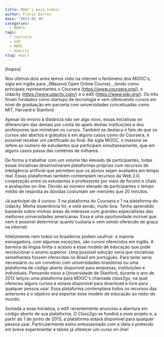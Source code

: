 ```yaml
---
title: MOOC's para todos!
author: Flavio Barros
date: '2013-05-30'
categories:
  - MOOCS
tags:
  - Coursera
  - edX
  - MOOC
  - Udacity
slug: moocs
---
```


[hupso]

Nos últimos dois anos temos visto na internet o fenômeno dos MOOC's, sigla em inglês para _(Massive Open Online Course), _tendo como principais representantes o Coursera (<https://www.coursera.org/>), o Udacity (<https://www.udacity.com/>)  e o edX (<https://www.edx.org/>). Os três foram fundados como startups de tecnologia e vem oferecendo cursos em nível de graduação em parceria com universidades conceituadas como MIT, Harvard e Stanford.

Apesar do ensino à distância não ser algo novo, essas iniciativas se diferenciam das demais por conta do apelo destas instituições e dos professores que ministram os cursos. Também se destaca o fato de que os cursos são abertos e gratuitos e em alguns casos como do Coursera, é possível receber um certificado ao final.  Na sigla MOOC, o _massive_ se refere ao número de estudantes que participam simultaneamente, que em alguns casos passa das centenas de milhares.

De forma a trabalhar com um volume tão elevado de participantes, todas essas iniciativas desenvolveram plataformas próprias com recursos de inteligência artificial que permitem que os alunos sejam avaliados em tempo real. Essas plataformas também contemplam recursos da Web 2.0,  cooperação entre os estudantes e professores por meio de forums e chats e avaliações on-line. Devido ao número elevado de participantes o tempo médio de resposta às dúvidas costumam ser menores que 20 minutos.

Já participei de 4 cursos: 3 na plataforma do Coursera e 1 na plataforma do Udacity. Minha experiência foi, e está sendo, muito boa. Tenho aprendido bastante sobre minhas áreas de interesse com grandes especialistas das melhores universidades americanas. Essa é uma oportunidade incrível que nem é possível determinar quanto custaria e vem sendo oferecido de graça na internet.

Infelizmente nem todos os brasileiros podem usufruir: a maioria esmagadora, com algumas exceções, são cursos oferecidos em inglês. A barreira da língua limita o acesso a esse modelo de educação que pode revolucionar o ensino superior. Uma possível solução seria que iniciativas semelhantes fossem oferecidas no Brasil em português. Para tanto seria necessário ou um convênio com universidades brasileiras ou uma plataforma de código aberto disponível para empresas, instituições e individuais. Pensando nisso a Universidade de Stanford, durante o ano de 2012 lançou uma plataforma para MOOC's chamada class2go, na qual ofereceu alguns cursos e estava disponível para download e livre para qualquer pessoa usar. Essa plataforma contemplava todos os recursos das anteriores e o objetivo era exportar esse modelo de educação ao redor do mundo.

Somada a essa iniciativa, o edX recentemente  anunciou a abertura em código aberto de sua plataforma. O Class2go se fundirá a esse projeto e, a partir do 1 de junho de 2013, a plataforma estará disponível para qualquer pessoa usar. Particularmente estou entusiasmado com a ideia e pretendo em breve experimentar e talvez já oferecer um curso on-line!
